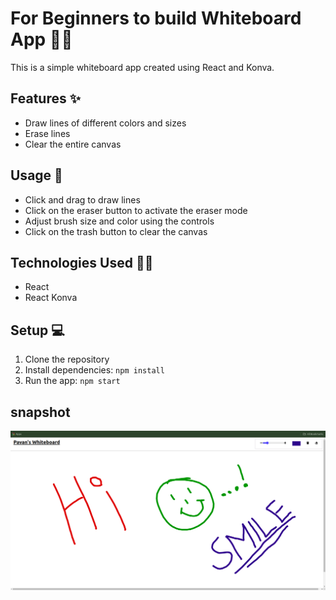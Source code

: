 # For Beginners to build Whiteboard App ✍🏻

This is a simple whiteboard app created using React and Konva.

## Features ✨

- Draw lines of different colors and sizes
- Erase lines
- Clear the entire canvas

## Usage 🎯

- Click and drag to draw lines
- Click on the eraser button to activate the eraser mode
- Adjust brush size and color using the controls
- Click on the trash button to clear the canvas

## Technologies Used 💪🏻

- React
- React Konva

## Setup 💻

1. Clone the repository
2. Install dependencies: `npm install`
3. Run the app: `npm start`

## snapshot
<img src="https://github.com/pavankalyant/Whiteboard_App/blob/main/public/images/sample.png" alt="Sample" width="1440" />



